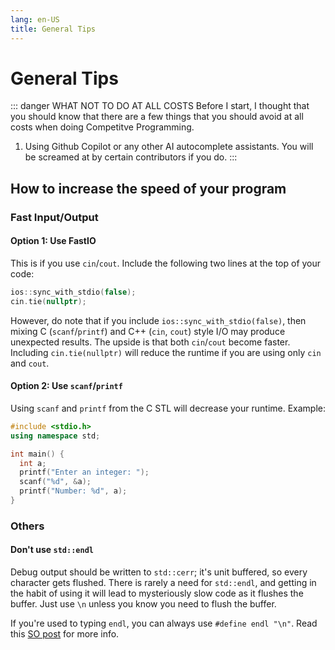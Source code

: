 ```yaml
---
lang: en-US
title: General Tips
---
```


# General Tips

::: danger WHAT NOT TO DO AT ALL COSTS
Before I start, I thought that you should know that there are a few things that you should avoid at all costs when doing Competitve Programming.

1. Using Github Copilot or any other AI autocomplete assistants. You will be screamed at by certain contributors if you do.
   :::

## How to increase the speed of your program

### Fast Input/Output

#### Option 1: Use FastIO

This is if you use `cin`/`cout`. Include the following two lines at the top of your code:

```cpp
ios::sync_with_stdio(false);
cin.tie(nullptr);
```

However, do note that if you include `ios::sync_with_stdio(false)`, then mixing C (`scanf`/`printf`) and C++ (`cin`, `cout`) style I/O may produce unexpected results.
The upside is that both `cin`/`cout` become faster. Including `cin.tie(nullptr)` will reduce the runtime if you are using only `cin` and `cout`.

#### Option 2: Use `scanf`/`printf`

Using `scanf` and `printf` from the C STL will decrease your runtime. Example:

```cpp
#include <stdio.h>
using namespace std;

int main() {
  int a;
  printf("Enter an integer: ");
  scanf("%d", &a);
  printf("Number: %d", a);
}
```

### Others

#### Don't use `std::endl`

Debug output should be written to `std::cerr`; it's unit buffered, so every character gets flushed.
There is rarely a need for `std::endl`, and getting in the habit of using it will lead to mysteriously slow code as it flushes the buffer.
Just use `\n` unless you know you need to flush the buffer.

If you're used to typing `endl`, you can always use `#define endl "\n"`. Read this [SO post](https://stackoverflow.com/a/35583210) for more info.
